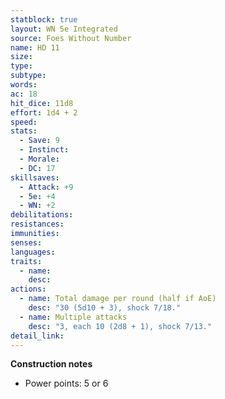 ```yaml
---
statblock: true
layout: WN 5e Integrated
source: Foes Without Number
name: HD 11
size: 
type: 
subtype: 
words: 
ac: 18
hit_dice: 11d8
effort: 1d4 + 2
speed: 
stats:
  - Save: 9
  - Instinct: 
  - Morale:
  - DC: 17
skillsaves:
  - Attack: +9
  - 5e: +4
  - WN: +2
debilitations: 
resistances:
immunities:
senses:
languages: 
traits:
  - name: 
    desc: 
actions:
  - name: Total damage per round (half if AoE)
    desc: "30 (5d10 + 3), shock 7/18."
  - name: Multiple attacks
    desc: "3, each 10 (2d8 + 1), shock 7/13."
detail_link: 
---
```


**Construction notes**
- Power points: 5 or 6
